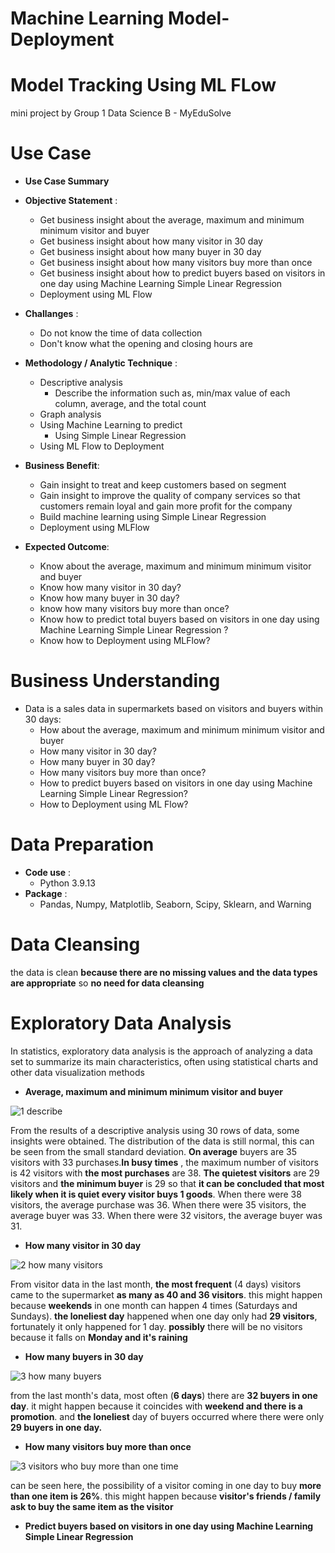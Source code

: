 # Machine Learning Model-Deployment
# Model Tracking Using ML FLow
mini project by Group 1 Data Science B - MyEduSolve

# Use Case
* **Use Case Summary**


* **Objective Statement** :
    
    * Get business insight about the average, maximum and minimum minimum visitor and buyer
    * Get business insight about how many visitor in 30 day
    * Get business insight about how many buyer in 30 day
    * Get business insight about how many visitors buy more than once
    * Get business insight about how to predict buyers based on visitors in one day using Machine Learning Simple Linear Regression
    * Deployment using ML Flow
    
    
* **Challanges** :
    * Do not know the time of data collection
    * Don't know what the opening and closing hours are


* **Methodology / Analytic Technique** :
    * Descriptive analysis
        * Describe the information such as, min/max value of each column, average, and the total count 
    * Graph analysis
    * Using Machine Learning to predict 
        * Using Simple Linear Regression
    * Using ML Flow to Deployment


* **Business Benefit**:

    * Gain insight to treat and keep customers based on segment
    * Gain insight to improve the quality of company services so that customers remain loyal and gain more profit for the company
    * Build machine learning using Simple Linear Regression
    * Deployment using MLFlow


* **Expected Outcome**:

    * Know about the average, maximum and minimum minimum visitor and buyer
    * Know how many visitor in 30 day?
    * Know how many buyer in 30 day?
    * know how many visitors buy more than once?
    * Know how to predict total buyers based on visitors in one day using Machine Learning Simple Linear Regression ?
    * Know how to Deployment using MLFlow?

# Business Understanding
* Data is a sales data in supermarkets based on visitors and buyers within 30 days:
    * How about the average, maximum and minimum minimum visitor and buyer
    * How many visitor in 30 day?
    * How many buyer in 30 day?
    * How many visitors buy more than once?
    * How to predict buyers based on visitors in one day using Machine Learning Simple Linear Regression?
    * How to Deployment using ML Flow?
    
# Data Preparation

* **Code use** :
    * Python 3.9.13
* **Package** : 
    * Pandas, Numpy, Matplotlib, Seaborn, Scipy, Sklearn, and Warning 
    
# Data Cleansing

the data is clean **because there are no missing values and the data types are appropriate** so **no need for data cleansing**

# Exploratory Data Analysis

In statistics, exploratory data analysis is the approach of analyzing a data set to summarize its main characteristics, often using statistical charts and other data visualization methods

* **Average, maximum and minimum minimum visitor and buyer**

![1 describe](https://user-images.githubusercontent.com/101789879/202834553-ab1ee81b-fc30-4f7e-9569-2ab81b319c8a.jpg)

From the results of a descriptive analysis using 30 rows of data, some insights were obtained. The distribution of the data is still normal, this can be seen from the small standard deviation. **On average** buyers are 35 visitors with 33 purchases.**In busy times** , the maximum number of visitors is 42 visitors with **the most purchases** are 38. **The quietest visitors** are 29 visitors and **the minimum buyer** is 29 so that **it can be concluded that most likely when it is quiet every visitor buys 1 goods**. When there were 38 visitors, the average purchase was 36. When there were 35 visitors, the average buyer was 33. When there were 32 visitors, the average buyer was 31.

* **How many visitor in 30 day**

![2 how many visitors](https://user-images.githubusercontent.com/101789879/202834603-bd915bca-c166-46ee-af8d-e7dd4a15e4b4.jpg)

From visitor data in the last month, **the most frequent** (4 days) visitors came to the supermarket **as many as 40 and 36 visitors**. this might happen because **weekends** in one month can happen 4 times (Saturdays and Sundays). **the loneliest day** happened when one day only had **29 visitors**, fortunately it only happened for 1 day. **possibly** there will be no visitors because it falls on **Monday and it's raining**

* **How many buyers in 30 day**

![3 how many buyers](https://user-images.githubusercontent.com/101789879/202834711-59e55568-3ca9-4e8e-b9da-37c76d3e64bd.jpg)

from the last month's data, most often (**6 days**) there are **32 buyers in one day**. it might happen because it coincides with **weekend and there is a promotion**. and **the loneliest** day of buyers occurred where there were only **29 buyers in one day.**

* **How many visitors buy more than once**

![3 visitors who buy more than one time](https://user-images.githubusercontent.com/101789879/202834742-4b18def7-1611-44bd-8383-29f5ef4b9e55.jpg)

can be seen here, the possibility of a visitor coming in one day to buy **more than one item is 26%**. this might happen because **visitor's friends / family ask to buy the same item as the visitor**

* **Predict buyers based on visitors in one day using Machine Learning Simple Linear Regression**

